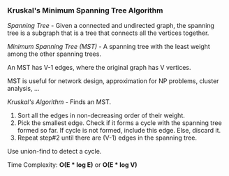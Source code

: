 ### **Kruskal's Minimum Spanning Tree Algorithm**
*Spanning Tree* - Given a connected and undirected graph, the spanning tree is a subgraph that is a tree that connects all the vertices
 together. 
 
*Minimum Spanning Tree (MST)* - A spanning tree with the least weight among the other spanning trees. 

An MST has V-1 edges, where the original graph has V vertices. 

MST is useful for network design, approximation for NP problems, cluster analysis, ...

*Kruskal's Algorithm* - Finds an MST. 

1. Sort all the edges in non-decreasing order of their weight.
2. Pick the smallest edge. Check if it forms a cycle with the spanning tree formed so far. If cycle is not formed, include this edge. Else, discard it.
3. Repeat step#2 until there are (V-1) edges in the spanning tree.

Use union-find to detect a cycle. 

Time Complexity: **O(E * log E)** or **O(E * log V)**
 
 
